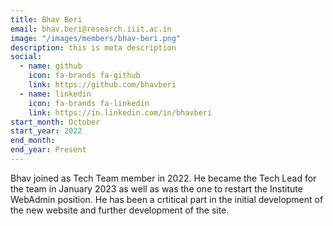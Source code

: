 ```yaml
---
title: Bhav Beri
email: bhav.beri@research.iiit.ac.in
image: "/images/members/bhav-beri.png"
description: this is meta description
social:
  - name: github
    icon: fa-brands fa-github
    link: https://github.com/bhavberi
  - name: linkedin
    icon: fa-brands fa-linkedin
    link: https://in.linkedin.com/in/bhavberi
start_month: October
start_year: 2022
end_month:
end_year: Present
---
```


Bhav joined as Tech Team member in 2022. He became the Tech Lead for the team in January 2023 as well as was the one to restart the Institute WebAdmin position. He has been a crtitical part in the initial development of the new website and further development of the site.
